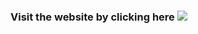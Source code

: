 
### Visit the website by clicking here [<img src="https://i.postimg.cc/mghMmCgd/pngtree-click-here-button.png" size="28">](https://classical-marketing-solution-website.netlify.app/)
